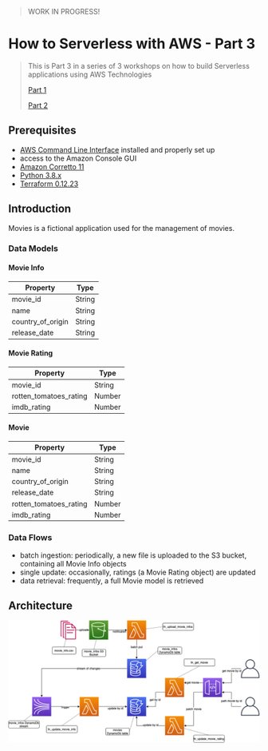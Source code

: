 > WORK IN PROGRESS!

# How to Serverless with AWS - Part 3

> This is Part 3 in a series of 3 workshops on how to build Serverless applications using AWS Technologies
>
> [Part 1](https://github.com/MihaiBogdanEugen/how-to-serverless-with-aws-part1)
>
> [Part 2](https://github.com/MihaiBogdanEugen/how-to-serverless-with-aws-part2)

## Prerequisites
- [AWS Command Line Interface](https://aws.amazon.com/cli/) installed and properly set up
- access to the Amazon Console GUI
- [Amazon Corretto 11](https://docs.aws.amazon.com/corretto/latest/corretto-11-ug/what-is-corretto-11.html)
- [Python 3.8.x](https://www.python.org/) 
- [Terraform 0.12.23](https://www.terraform.io/)

## Introduction

Movies is a fictional application used for the management of movies.

### Data Models

#### Movie Info

| Property          | Type   |
|-------------------|--------|
| movie_id          | String |
| name              | String |
| country_of_origin | String |
| release_date      | String |

#### Movie Rating

| Property               | Type   |
|------------------------|--------|
| movie_id               | String |
| rotten_tomatoes_rating | Number |
| imdb_rating            | Number |

#### Movie

| Property               | Type   |
|------------------------|--------|
| movie_id               | String |
| name                   | String |
| country_of_origin      | String |
| release_date           | String |
| rotten_tomatoes_rating | Number |
| imdb_rating            | Number |

### Data Flows
- batch ingestion: periodically, a new file is uploaded to the S3 bucket, containing all Movie Info objects
- single update: occasionally, ratings (a Movie Rating object) are updated
- data retrieval: frequently, a full Movie model is retrieved  

## Architecture

![Movies Architecture](https://raw.githubusercontent.com/MihaiBogdanEugen/how-to-serverless-with-aws-part3/master/new-movies-architecture.png)
